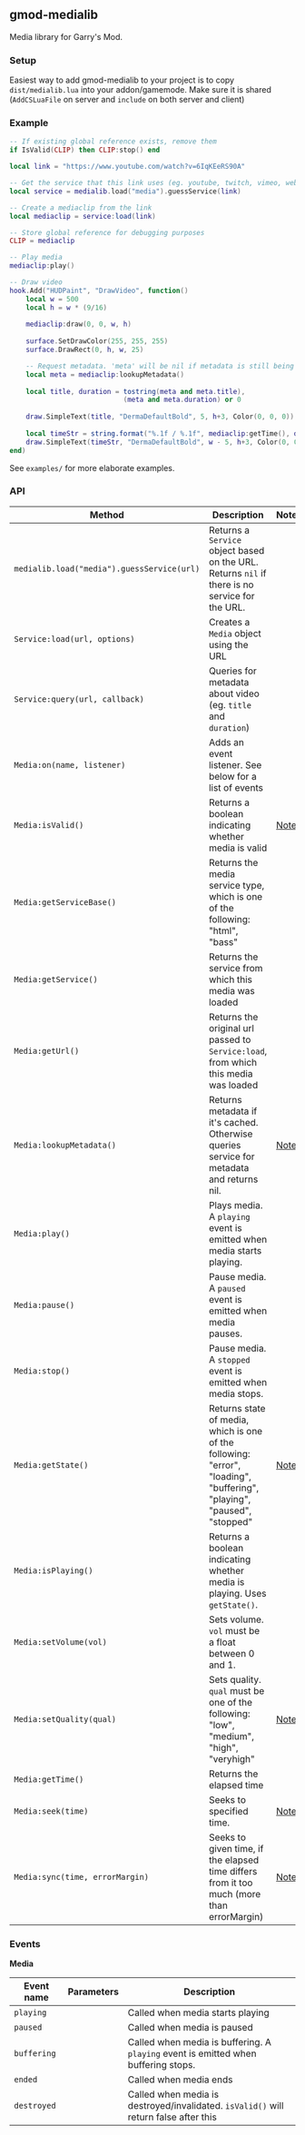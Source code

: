 ## gmod-medialib

Media library for Garry's Mod.

### Setup
Easiest way to add gmod-medialib to your project is to copy ```dist/medialib.lua``` into your addon/gamemode. Make sure it is shared (```AddCSLuaFile``` on server and ```include``` on both server and client)

### Example

```lua
-- If existing global reference exists, remove them
if IsValid(CLIP) then CLIP:stop() end

local link = "https://www.youtube.com/watch?v=6IqKEeRS90A"

-- Get the service that this link uses (eg. youtube, twitch, vimeo, webaudio)
local service = medialib.load("media").guessService(link)

-- Create a mediaclip from the link
local mediaclip = service:load(link)

-- Store global reference for debugging purposes
CLIP = mediaclip

-- Play media
mediaclip:play()

-- Draw video
hook.Add("HUDPaint", "DrawVideo", function()
	local w = 500 
	local h = w * (9/16)
	
	mediaclip:draw(0, 0, w, h)
	
	surface.SetDrawColor(255, 255, 255)
	surface.DrawRect(0, h, w, 25)

	-- Request metadata. 'meta' will be nil if metadata is still being fetched.
	local meta = mediaclip:lookupMetadata()
	
	local title, duration = tostring(meta and meta.title), 
							(meta and meta.duration) or 0
	
	draw.SimpleText(title, "DermaDefaultBold", 5, h+3, Color(0, 0, 0))
	
	local timeStr = string.format("%.1f / %.1f", mediaclip:getTime(), duration)
	draw.SimpleText(timeStr, "DermaDefaultBold", w - 5, h+3, Color(0, 0, 0), TEXT_ALIGN_RIGHT)
end)
```

See ```examples/``` for more elaborate examples.

### API

Method | Description | Notes
---|---|---
```medialib.load("media").guessService(url)``` | Returns a ```Service``` object based on the URL. Returns ```nil``` if there is no service for the URL.
```Service:load(url, options)``` | Creates a ```Media``` object using the URL
```Service:query(url, callback)``` | Queries for metadata about video (eg. ```title``` and ```duration```)
```Media:on(name, listener)``` | Adds an event listener. See below for a list of events
```Media:isValid()``` | Returns a boolean indicating whether media is valid | [Note](# "Invalid media does not mean that media has stopped. For example media is usually invalid during loading phase.")
```Media:getServiceBase()``` | Returns the media service type, which is one of the following: "html", "bass"
```Media:getService()``` | Returns the service from which this media was loaded
```Media:getUrl()``` | Returns the original url passed to ```Service:load```, from which this media was loaded
```Media:lookupMetadata()``` | Returns metadata if it's cached. Otherwise queries service for metadata and returns nil. | [Note](# "Can be called repeatedly; a query is only sent once. Is usually identical to metadata returned from Service:query, but Media is allowed to replace/add values derived from the Media itself")
```Media:play()``` | Plays media. A ```playing``` event is emitted when media starts playing.
```Media:pause()``` | Pause media. A ```paused``` event is emitted when media pauses.
```Media:stop()``` | Pause media. A ```stopped``` event is emitted when media stops.
```Media:getState()``` | Returns state of media, which is one of the following: "error", "loading", "buffering", "playing", "paused", "stopped" | [Note](# "Not supported by all services.")
```Media:isPlaying()``` | Returns a boolean indicating whether media is playing. Uses ```getState()```.
```Media:setVolume(vol)``` | Sets volume. ```vol``` must be a float between 0 and 1.
```Media:setQuality(qual)``` | Sets quality. ```qual``` must be one of the following: "low", "medium", "high", "veryhigh" | [Note](# "Not guaranteed to use equivalent quality on all services. Not supported by all services.")
```Media:getTime()``` | Returns the elapsed time
```Media:seek(time)``` | Seeks to specified time. | [Note](# "Not guaranteed to hop to the exact time. Not supported by all services.")
```Media:sync(time, errorMargin)``` | Seeks to given time, if the elapsed time differs from it too much (more than errorMargin) | [Note](# "Sync does not work on invalid or not playing media. Media can be synchronized at most once per five seconds.")

### Events

__Media__

Event name | Parameters | Description
---|---|---
```playing``` | | Called when media starts playing
```paused``` | | Called when media is paused
```buffering``` | | Called when media is buffering. A ```playing``` event is emitted when buffering stops.
```ended``` | | Called when media ends
```destroyed``` | | Called when media is destroyed/invalidated. ```isValid()``` will return false after this
